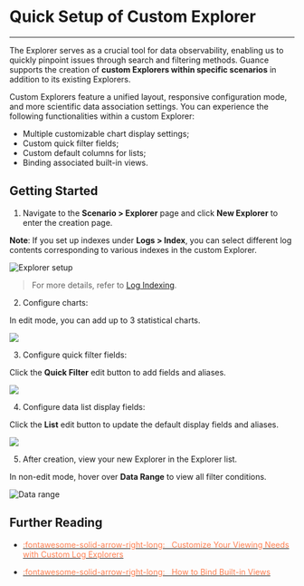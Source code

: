 # Quick Setup of Custom Explorer
---

The Explorer serves as a crucial tool for data observability, enabling us to quickly pinpoint issues through search and filtering methods. Guance supports the creation of **custom Explorers within specific scenarios** in addition to its existing Explorers.

Custom Explorers feature a unified layout, responsive configuration mode, and more scientific data association settings. You can experience the following functionalities within a custom Explorer:

- Multiple customizable chart display settings;
- Custom quick filter fields;
- Custom default columns for lists;
- Binding associated built-in views.

## Getting Started

1. Navigate to the **Scenario > Explorer** page and click **New Explorer** to enter the creation page.

**Note**: If you set up indexes under **Logs > Index**, you can select different log contents corresponding to various indexes in the custom Explorer.

![Explorer setup](../../img/1111.png)

> For more details, refer to [Log Indexing](../../logs/multi-index/index.md).

2. Configure charts:

In edit mode, you can add up to 3 statistical charts.

![](../img/2222.gif)

3. Configure quick filter fields:

Click the **Quick Filter** edit button to add fields and aliases.

![](../img/3333.gif)

4. Configure data list display fields:

Click the **List** edit button to update the default display fields and aliases.

![](../img/4444.gif)

5. After creation, view your new Explorer in the Explorer list.

In non-edit mode, hover over **Data Range** to view all filter conditions.

![Data range](../../img/range.png)

## Further Reading

<div class="grid cards" markdown>

- [<font color="coral"> :fontawesome-solid-arrow-right-long: &nbsp; Customize Your Viewing Needs with Custom Log Explorers</font>](./index.md)

</div>

<div class="grid cards" markdown>

- [<font color="coral"> :fontawesome-solid-arrow-right-long: &nbsp; How to Bind Built-in Views</font>](../built-in-view/bind-view.md)

</div>